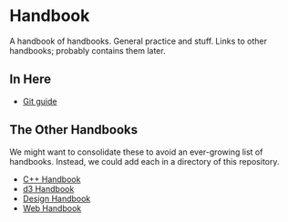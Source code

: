 Handbook
========
A handbook of handbooks. General practice and stuff. Links to other handbooks; probably contains them later.

In Here
-------

- [Git guide](git/git-workflow.md)

The Other Handbooks
-------------------

We might want to consolidate these to avoid an ever-growing list of handbooks. Instead, we could add each in a directory of this repository.

- [C++ Handbook](https://github.com/sosolimited/Cpp-Handbook)
- [d3 Handbook](https://github.com/sosolimited/D3-Handbook)
- [Design Handbook](https://github.com/sosolimited/Design-Handbook)
- [Web Handbook](https://github.com/sosolimited/Web-Handbook)
